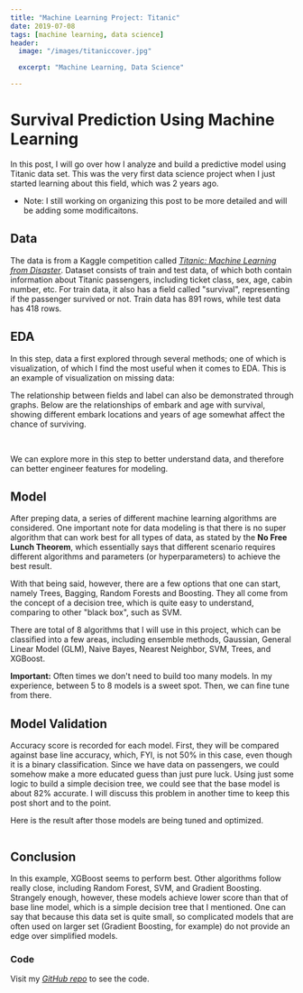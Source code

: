 ```yaml
---
title: "Machine Learning Project: Titanic"
date: 2019-07-08
tags: [machine learning, data science]
header:
  image: "/images/titaniccover.jpg"

  excerpt: "Machine Learning, Data Science"

---
```


# Survival Prediction Using Machine Learning

In this post, I will go over how I analyze and build a predictive model using Titanic data set. This was the very first data science project when I just started learning about this field, which was 2 years ago.
* Note: I still working on organizing this post to be more detailed and will be adding some modificaitons.  

## Data
The data is from a Kaggle competition called [*Titanic: Machine Learning from Disaster*](https://www.kaggle.com/c/titanic/overview).
Dataset consists of train and test data, of which both contain information about Titanic passengers, including ticket class, sex, age, cabin number, etc. For train data, it also has a field called "survival", representing if the passenger survived or not. Train data has 891 rows, while test data has 418 rows.

## EDA
In this step, data a first explored through several methods; one of which is visualization, of which I find the most useful when it comes to EDA. This is an example of visualization on missing data:
<img src="{{ site.url }}{{ site.baseurl }}/images/titanic/missingdata.jpg" alt="">

The relationship between fields and label can also be demonstrated through graphs. Below are the relationships of embark and age with survival, showing different embark locations and years of age somewhat affect the chance of surviving.

<img src="{{ site.url }}{{ site.baseurl }}/images/titanic/embark.jpg" alt="">
<img src="{{ site.url }}{{ site.baseurl }}/images/titanic/age.jpg" alt="">

We can explore more in this step to better understand data, and therefore can better engineer features for modeling.

## Model
After preping data, a series of different machine learning algorithms are considered.
One important note for data modeling is that there is no super algorithm that can work best for all types of data, as stated by the **No Free Lunch Theorem**, which essentially says that different scenario requires different algorithms and parameters (or hyperparameters) to achieve the best result.

With that being said, however, there are a few options that one can start, namely Trees, Bagging, Random Forests and Boosting. They all come from the concept of a decision tree, which is quite easy to understand, comparing to other "black box", such as SVM.

There are total of 8 algorithms that I will use in this project, which can be classified into a few areas, including ensemble methods, Gaussian, General Linear Model (GLM), Naive Bayes, Nearest Neighbor, SVM, Trees, and XGBoost.

**Important:** Often times we don't need to build too many models. In my experience, between 5 to 8 models is a sweet spot. Then, we can fine tune from there.

## Model Validation

Accuracy score is recorded for each model. First, they will be compared against base line accuracy, which, FYI, is not 50% in this case, even though it is a binary classification. Since we have data on passengers, we could somehow make a more educated guess than just pure luck. Using just some logic to build a simple decision tree, we could see that the base model is about 82% accurate. I will discuss this problem in another time to keep this post short and to the point.

Here is the result after those models are being tuned and optimized.

<img src="{{ site.url }}{{ site.baseurl }}/images/titanic/MLAscore.jpg" alt="">

## Conclusion
In this example, XGBoost seems to perform best. Other algorithms follow really close, including Random Forest, SVM, and Gradient Boosting.
Strangely enough, however, these models achieve lower score than that of base line model, which is a simple decision tree that I mentioned. One can say that because this data set is quite small, so complicated models that are often used on larger set (Gradient Boosting, for example) do not provide an edge over simplified models.

### Code
Visit my [*GitHub repo*](https://github.com/shoang5011/Titanic) to see the code.
